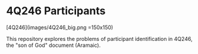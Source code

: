 # 4Q246 Participants
[4Q246](images/4Q246_big.png =150x150)

This repository explores the problems of participant identification in 4Q246, the "son of God" document (Aramaic).
